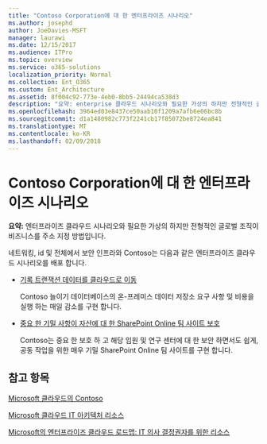 ```yaml
---
title: "Contoso Corporation에 대 한 엔터프라이즈 시나리오"
ms.author: josephd
author: JoeDavies-MSFT
manager: laurawi
ms.date: 12/15/2017
ms.audience: ITPro
ms.topic: overview
ms.service: o365-solutions
localization_priority: Normal
ms.collection: Ent_O365
ms.custom: Ent_Architecture
ms.assetid: 8f004c92-773e-4eb0-8bb5-24494ca538d3
description: "요약: enterprise 클라우드 시나리오와 필요한 가상의 하지만 전형적인 글로벌 조직이 비즈니스를 주소 지정 방법입니다."
ms.openlocfilehash: 3964ed03e8437ce50aab10f1209a7afb6e06bc8b
ms.sourcegitcommit: d1a1480982c773f2241cb17f85072be8724ea841
ms.translationtype: MT
ms.contentlocale: ko-KR
ms.lasthandoff: 02/09/2018
---
```

# <a name="enterprise-scenarios-for-the-contoso-corporation"></a>Contoso Corporation에 대 한 엔터프라이즈 시나리오

 **요약:** 엔터프라이즈 클라우드 시나리오와 필요한 가상의 하지만 전형적인 글로벌 조직이 비즈니스를 주소 지정 방법입니다.
  
네트워킹, id 및 전체에서 보안 인프라와 Contoso는 다음과 같은 엔터프라이즈 클라우드 시나리오를 배포 합니다.
  
- [기록 트랜잭션 데이터를 클라우드로 이동](moving-historical-transaction-data-to-the-cloud.md)
    
    Contoso 늘이기 데이터베이스의 온-프레미스 데이터 저장소 요구 사항 및 비용을 실행 하는 매일 감소를 구현 합니다.
    
- [중요 한 기밀 사항이 자산에 대 한 SharePoint Online 팀 사이트 보호](secure-sharepoint-online-team-sites-for-sensitive-and-highly-confidential-assets.md)
    
    Contoso는 중요 한 보호 하 고 해당 임원 및 연구 센터에 대 한 보안 하면서도 쉽게, 공동 작업을 위한 매우 기밀 SharePoint Online 팀 사이트를 구현 합니다.
    
## <a name="see-also"></a>참고 항목

[Microsoft 클라우드의 Contoso](contoso-in-the-microsoft-cloud.md)
  
[Microsoft 클라우드 IT 아키텍처 리소스](microsoft-cloud-it-architecture-resources.md)

[Microsoft의 엔터프라이즈 클라우드 로드맵: IT 의사 결정권자를 위한 리소스](https://sway.com/FJ2xsyWtkJc2taRD)



